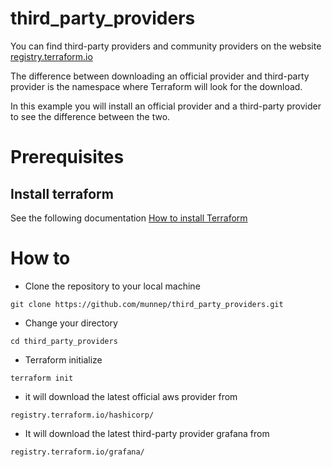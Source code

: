 # third_party_providers

You can find third-party providers and community providers on the website [registry.terraform.io](https://registry.terraform.io/browse/providers)

The difference between downloading an official provider and third-party provider is the namespace where Terraform will look for the download. 

In this example you will install an official provider and a third-party provider to see the difference between the two. 

# Prerequisites

## Install terraform  
See the following documentation [How to install Terraform](https://learn.hashicorp.com/tutorials/terraform/install-cli)

# How to

- Clone the repository to your local machine
```
git clone https://github.com/munnep/third_party_providers.git
```
- Change your directory
```
cd third_party_providers
```
- Terraform initialize
```
terraform init
```
- it will download the latest official aws provider from 
```
registry.terraform.io/hashicorp/
```
- It will download the latest third-party provider grafana from 
```
registry.terraform.io/grafana/
```
